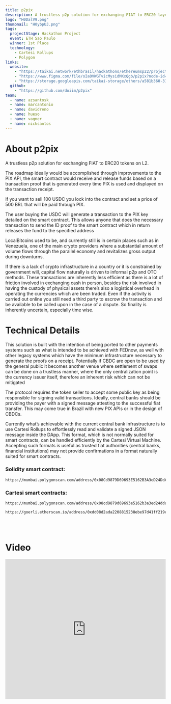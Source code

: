 ```yaml
---
title: p2pix
description: A trustless p2p solution for exchanging FIAT to ERC20 layer 2 tokens
logo: "H0DalV9.png"
thumbnail: "H0ybpUJ.png"
tags:
  projectStage: Hackathon Project
  event: ETH Sao Paulo
  winner: 1st Place
  technology:
    - Cartesi Rollups
    - Polygon
links:
  website:
    - "https://taikai.network/ethbrasil/hackathons/ethereumsp22/projects/cl7w9hdqs65274301xcu283k1ml/idea"
    - "https://www.figma.com/file/oIaOVWGTvicMysidMKxQgb/p2pix?node-id=23%3A2"
    - "https://storage.googleapis.com/taikai-storage/others/a581b360-31d1-11ed-bf70-b547ae78af76p2pix%20[%20Ethereum%20SP%20hackathon%20]%2011_set.pptx"
  github:
    - "https://github.com/doiim/p2pix"
team:
  - name: azsantosk
  - name: marcantonio
  - name: davidreno
  - name: hueso
  - name: vagner
  - name: nicksantos
---
```


# About p2pix

A trustless p2p solution for exchanging FIAT to ERC20 tokens on L2.

The roadmap ideally would be accomplished through improvements to the PIX API, the smart contract would receive and release funds based on a transaction proof that is generated every time PIX is used and displayed on the transaction receipt.

If you want to sell 100 USDC you lock into the contract and set a price of 500 BRL that will be paid through PIX.

The user buying the USDC will generate a transaction to the PIX key detailed on the smart contract. This allows anyone that does the necessary transaction to send the ID proof to the smart contract which in return releases the fund to the specified address

LocalBitcoins used to be, and currently still is in certain places such as in Venezuela, one of the main crypto providers where a substantial amount of volume flows through the parallel economy and revitalizes gross output during downturns.

If there is a lack of crypto infrastructure in a country or it is constrained by government will, capital flow naturally is driven to informal p2p and OTC methods. These transactions are inherently less efficient as there is a lot of friction involved in exchanging cash in person, besides the risk involved in having the custody of physical assets there’s also a logistical overhead in operating the currencies which are been traded. Even if the activity is carried out online you still need a third party to escrow the transaction and be available to be called upon in the case of a dispute. So finality is inherently uncertain, especially time wise.

# Technical Details

This solution is built with the intention of being ported to other payments systems such as what is intended to be achieved with FEDnow, as well with other legacy systems which have the minimum infrastructure necessary to generate the proofs on a receipt. Potentially if CBDC are open to be used by the general public it becomes another venue where settlement of swaps can be done on a trustless manner, where the only centralization point is the currency issuer itself, therefore an inherent risk which can not be mitigated

The protocol requires the token seller to accept some public key as being responsible for signing valid transactions. Ideally, central banks should be providing the payer with a signed message attesting to the successful fiat transfer. This may come true in Brazil with new PIX APIs or in the design of CBDCs.

Currently what’s achievable with the current central bank infrastructure is to use Cartesi Rollups to effortlessly read and validate a signed JSON message inside the DApp. This format, which is not normally suited for smart contracts, can be handled efficiently by the Cartesi Virtual Machine. Accepting such formats is useful as trusted fiat authorities (central banks, financial institutions) may not provide confirmations in a format naturally suited for smart contracts.

### Solidity smart contract:

```
https://mumbai.polygonscan.com/address/0x08Cd9879D69693E5162B3A3eD24DdAb9118d0f0D
```

### Cartesi smart contracts:

```
https://mumbai.polygonscan.com/address/0x08cd9879d69693e5162b3a3ed24ddab9118d0f0d
```

```
https://goerli.etherscan.io/address/0xdd08d2ada2208815238ebe97d41ff219ea129d39
```

<br/>
<br/>

# Video

<iframe width="100%" height="440" src="https://www.youtube.com/embed/nJju7pqyn_I" title="YouTube video player" frameborder="0" allow="accelerometer; autoplay; clipboard-write; encrypted-media; gyroscope; picture-in-picture; web-share" allowfullscreen></iframe>
